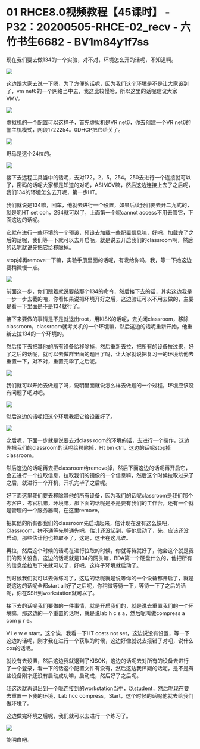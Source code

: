 # 01 RHCE8.0视频教程【45课时】 - P32：20200505-RHCE-02_recv - 六竹书生6682 - BV1m84y1f7ss

现在我们要去做134的一个实验，对不对，环境怎么开的话呢，不知道啊。

![](img/381d0fb83555acef61b154d54ec6caaa_1.png)

这边跟大家去说一下嗯，为了方便的话呢，因为我们这个环境是不是让大家设到了，vm net6的一个网络当中去，我这比较慢哈，所以这里的话呢建议大家VMV。



![](img/381d0fb83555acef61b154d54ec6caaa_3.png)

虚拟机的一个配置可以这样子，首先虚拟机是VR net6，你去创建一个VR net6的警主机模式，网段1722254。0DHCP把它给关了。



![](img/381d0fb83555acef61b154d54ec6caaa_5.png)

野马是这个24位的。

![](img/381d0fb83555acef61b154d54ec6caaa_7.png)

接下去远程工具当中的话呢，去对172。2，5。254。250去进行一个连接就可以了，密码的话呢大家都是知道的对吧，ASIMOV嘛，然后这边连接上去了之后呢，我们134的环境怎么去开呢，第一步HT。

我们就说是134嘛，回车，他就去进行一个设置，如果后续我们要去开二九式的，就是呃HT set coh，294就可以了，上面第一个呢cannot access不用去管它，下面这边的话呢。

它就在进行一些环境的一个预设，预设去加载一些配置信息嘛，好吧，加载完了之后的话呢，我们等一下就可以去开启呃，就是说去开启我们的classroom啊，然后的话呢就说先把它给移除掉。

stop掉再remove一下嘛，实验手册里面的话呢，有发给你吗，我，等一下她这边要稍微慢一点。

![](img/381d0fb83555acef61b154d54ec6caaa_9.png)

前面这一步，你们跟着就说要敲那个134的命令，然后接下去的话，其实这边我是一步一步去截的哈，你看如果说把环境开好之后，这边验证可以不用去做的，主要是看一下里面是不是134就行了。

接下来要做的事情是不是就退出root，用KISK的话呢，去关闭classroom，移除classroom，classroom就考关机的一个环境嘛，然后这边的话呢重新开始，他重新去拉134的一个环境的。

然后接下去把其他的所有设备给移除掉，然后重新去拉，把所有的设备拉过来，好了之后的话呢，就可以去做群里面的题目了吗，让大家就说把复习一的环境给他去重置一下，对不对，重置完毕了之后呢。



![](img/381d0fb83555acef61b154d54ec6caaa_11.png)

我们就可以开始去做题了吗，说明里面就说怎么样去做题的一个过程，环境应该没有问题了吧对吧。

![](img/381d0fb83555acef61b154d54ec6caaa_13.png)

然后这边的话呢把这个环境我把它给设置好了。

![](img/381d0fb83555acef61b154d54ec6caaa_15.png)

之后呢，下面一步就是说要去对class room的环境的话，去进行一个操作，这边先把我们的classroom的话呢给移除掉，Ht bm ctrl，这边的话呢stop掉classroom。

然后这边的话呢再去把classroom给remove掉，然后下面这边的话呢再开启它，会去进行一个拉取信息，拉取我们的镜像的一个信息嘛，然后这个时候拉取过来了之后，就进行一个开机，开机完毕了之后呢。

好下面这里我们要去移除其他的所有设备，因为我们的话呢classroom是我们那个考客户，考官机嘛，环境嘛，那下面的话呢是不是要有我们的工作台，还有一个就是管理的一个服务器啊，在这里remove。

把其他的所有都我们的classroom先启动起来，估计现在没有这么快吧，Classroom，拼不通等先聘通先吧，估计还没起到，等他启动了，先，应该还没启动，那些估计他也拉取不了，这是，这卡在这儿诶。

再拉，然后这个时候的话呢在进行拉取的时候，你就等待就好了，他会这个就是我们的网关设备，这边的话呢就是134的网关嘛，BDA第一个硬盘什么的，他把所有的信息给拉取下来就可以了，好吧，这样子环境就启动了。

到时候我们就可以去做练习了，这边的话呢就是说等你的一个设备都开启了，就是说这边的话呢全都start all好了之后呢，你稍微等待一下，等待一下了之后的话呢，你在SSH到workstation就可以了。

接下去的话呢我们要做的一件事情，就是开启我们的，就是说去重置我们的一个环境嘛，那这边的一个重置的话呢，就是说lab h c s a，然后呢叫做compress a com p r e。

V i e w e start，这个诶，我看一下HT costs not set，这边说没有设置，等一下这边的话呢，刚才我在进行一个获取的时候，这边好像就说去报错了对吧，说什么cos的话呢。

就没有去设置，然后这边我就退到了KISOK，这边的话呢去对所有的设备去进行了一个登录，看一下的话这个配置文件有没有，然后这边我怀疑的话呢，是不是有些设备刚才还没有启动成功嘛，启动成，然后好了之后呢。

我这边就再退出到一个呃连接到的workstation当中，以student，然后呢现在要去重置一下我的环境，Lab hcc compress，Start，这个时候的话呢他就去给我们做环境了。

这边做完环境之后呢，我们就可以去进行一个练习了。

![](img/381d0fb83555acef61b154d54ec6caaa_17.png)

能明白吧。